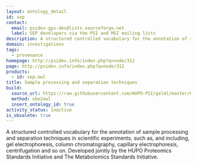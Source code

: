 ```yaml
---
layout: ontology_detail
id: sep
contact:
  email: psidev-gps-dev@lists.sourceforge.net
  label: SEP developers via the PSI and MSI mailing lists
description: A structured controlled vocabulary for the annotation of sample processing and separation techniques in scientific experiments.
domain: investigations
tags:
  - provenance
homepage: http://psidev.info/index.php?q=node/312
page: http://psidev.info/index.php?q=node/312
products:
  - id: sep.owl
title: Sample processing and separation techniques
build:
  source_url: https://raw.githubusercontent.com/HUPO-PSI/gelml/master/CV/sep.obo
  method: obo2owl
  insert_ontology_id: true
activity_status: inactive
is_obsolete: true
---
```


A structured controlled vocabulary for the annotation of sample processing and separation techniques in scientific experiments, such as, and including, gel electrophoresis, column chromatography, capillary electrophoresis, centrifugation and so on. Developed jointly by the HUPO Proteomics Standards Initiative and The Metabolomics Standards Initiative.
